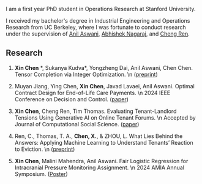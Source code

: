 I am a first year PhD student in Operations Research at Stanford University. 

I received my bachelor's degree in Industrial Engineering and Operations Research from UC Berkeley, where I was fortunate to conduct research under the supervision of [Anil Aswani](https://vcresearch.berkeley.edu/faculty/anil-aswani), [Abhishek Nagaraj](https://www.abhishekn.com), and [Cheng Ren](https://www.albany.edu/ssw/faculty/cheng-ren).

## Research
1. **Xin Chen** \*, Sukanya Kudva\*, Yongzheng Dai, Anil Aswani, Chen Chen. Tensor Completion via Integer Optimization. \n ([preprint](https://arxiv.org/abs/2402.05141))

2. Muyan Jiang, Ying Chen, **Xin Chen**, Javad Lavaei, Anil Aswani. Optimal Contract Design for End-of-Life Care Payments. \n 2024 IEEE Conference on Decision and Control. ([paper](https://arxiv.org/abs/2403.15099))
  
4. **Xin Chen**, Cheng Ren, Tim Thomas. Evaluating Tenant-Landlord Tensions Using Generative AI on Online Tenant Forums. \n Accepted by Journal of Computational Social Science. ([paper](https://arxiv.org/abs/2404.11681))

6. Ren, C., Thomas, T. A., **Chen, X.**, & ZHOU, L. What Lies Behind the Answers: Applying Machine Learning to Understand Tenants’ Reaction to Eviction. \n ([preprint](https://doi.org/10.31219/osf.io/uscxh_v1))

7. **Xin Chen**, Malini Mahendra, Anil Aswani. Fair Logistic Regression for Intracranial Pressure Monitoring Assignment. \n 2024 AMIA Annual Symposium. ([Poster](https://knowledge.amia.org/A2024/indexes))

